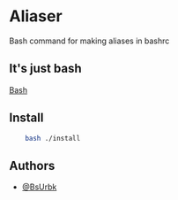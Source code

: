 
# Aliaser

Bash command for making aliases in bashrc
## It's just bash

[Bash](https://www.gnu.org/software/bash/)



## Install

```bash
    bash ./install
```




## Authors

- [@BsUrbk](https://www.github.com/BsUrbk)

